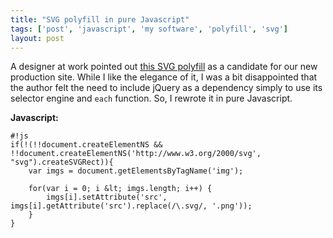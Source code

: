 ```yaml
---
title: "SVG polyfill in pure Javascript"
tags: ['post', 'javascript', 'my software', 'polyfill', 'svg']
layout: post
---
```


A designer at work pointed out [this SVG
polyfill](https://github.com/aw2basc/svg-img-polyfill) as a candidate
for our new production site. While I like the elegance of it, I was a
bit disappointed that the author felt the need to include jQuery as a
dependency simply to use its selector engine and `each` function. So, I
rewrote it in pure Javascript.<!--more-->

**Javascript:**  

	#!js
    if(!(!!document.createElementNS && !!document.createElementNS('http://www.w3.org/2000/svg', "svg").createSVGRect)){  
        var imgs = document.getElementsByTagName('img');

        for(var i = 0; i &lt; imgs.length; i++) {  
            imgs[i].setAttribute('src', imgs[i].getAttribute('src').replace(/\.svg/, '.png'));  
        }  
    }  
